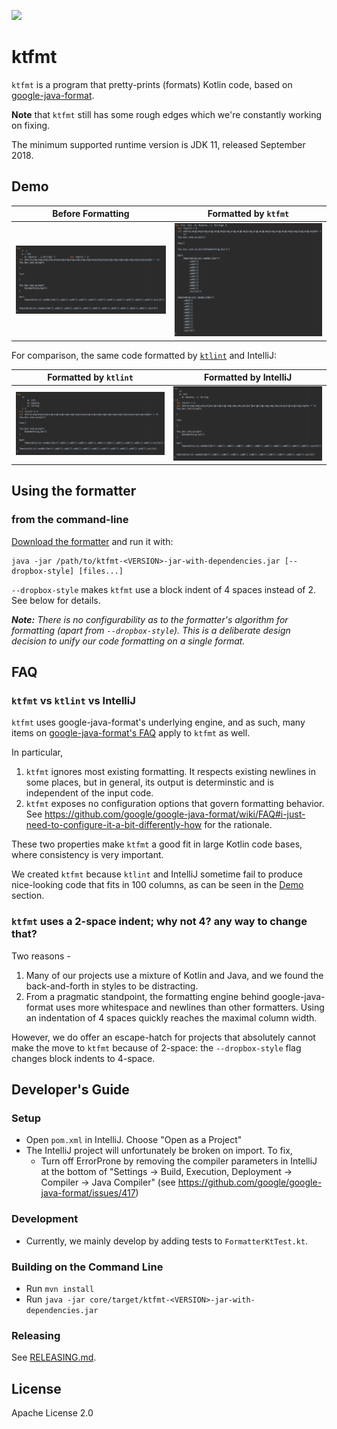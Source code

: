 [![](https://github.com/facebookincubator/ktfmt/workflows/build/badge.svg)](https://github.com/facebookincubator/ktfmt/actions?query=workflow%3Abuild)

# ktfmt

`ktfmt` is a program that pretty-prints (formats) Kotlin code, based on [google-java-format](https://github.com/google/google-java-format).

**Note** that `ktfmt` still has some rough edges which we're constantly working on fixing.

The minimum supported runtime version is JDK 11, released September 2018.

## Demo

|Before Formatting| Formatted by `ktfmt`| 
| ---- | ---- |
| ![Original](docs/images/before.png) | ![ktfmt](docs/images/ktfmt.png) |

For comparison, the same code formatted by [`ktlint`](https://github.com/pinterest/ktlint) and IntelliJ:

| Formatted by `ktlint`|Formatted by IntelliJ|
| ------ | --------|
| ![ktlint](docs/images/ktlint.png) | ![IntelliJ](docs/images/intellij.png) |

## Using the formatter

### from the command-line

[Download the formatter](https://github.com/facebookincubator/ktfmt/releases)
and run it with:

```
java -jar /path/to/ktfmt-<VERSION>-jar-with-dependencies.jar [--dropbox-style] [files...]
```

`--dropbox-style` makes `ktfmt` use a block indent of 4 spaces instead of 2. See below for details.

***Note:*** *There is no configurability as to the formatter's algorithm for
formatting (apart from `--dropbox-style`). This is a deliberate design decision to unify our code
formatting on a single format.*

## FAQ

### `ktfmt` vs `ktlint` vs IntelliJ

`ktfmt` uses google-java-format's underlying engine, and as such, many items on [google-java-format's FAQ](https://github.com/google/google-java-format/wiki/FAQ) apply to `ktfmt` as well.

In particular,
1. `ktfmt` ignores most existing formatting. It respects existing newlines in some places, but in general, its output is determinstic and is independent of the input code.
2. `ktfmt` exposes no configuration options that govern formatting behavior. See https://github.com/google/google-java-format/wiki/FAQ#i-just-need-to-configure-it-a-bit-differently-how for the rationale.

These two properties make `ktfmt` a good fit in large Kotlin code bases, where consistency is very important.

We created `ktfmt` because `ktlint` and IntelliJ sometime fail to produce nice-looking code that fits in 100 columns, as can be seen in the [Demo](README.md#Demo) section.

### `ktfmt` uses a 2-space indent; why not 4? any way to change that?

Two reasons -
1. Many of our projects use a mixture of Kotlin and Java, and we found the back-and-forth in styles to be distracting.
2. From a pragmatic standpoint, the formatting engine behind google-java-format uses more whitespace and newlines than other formatters. Using an indentation of 4 spaces quickly reaches the maximal column width.

However, we do offer an escape-hatch for projects that absolutely cannot make the move to `ktfmt` because of 2-space: the `--dropbox-style` flag changes block indents to 4-space.

## Developer's Guide

### Setup

* Open `pom.xml` in IntelliJ. Choose "Open as a Project"
* The IntelliJ project will unfortunately be broken on import. To fix,
    * Turn off ErrorProne by removing the compiler parameters in IntelliJ at the bottom of "Settings -> Build, Execution, Deployment -> Compiler -> Java Compiler" (see https://github.com/google/google-java-format/issues/417)

### Development

* Currently, we mainly develop by adding tests to `FormatterKtTest.kt`.

### Building on the Command Line

* Run `mvn install`
* Run `java -jar core/target/ktfmt-<VERSION>-jar-with-dependencies.jar`

### Releasing

See [RELEASING.md](RELEASING.md).

## License

Apache License 2.0
